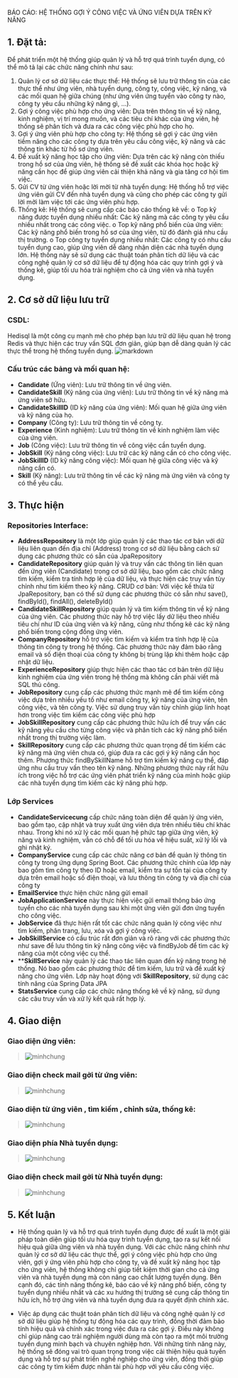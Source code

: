 BÁO CÁO: HỆ THỐNG GỢI Ý CÔNG VIỆC VÀ ỨNG VIÊN DỰA TRÊN KỸ NĂNG
## 1. Đặt tả:
Để phát triển một hệ thống giúp quản lý và hỗ trợ quá trình tuyển dụng, có thể mô tả lại các chức năng chính như sau:
1.	Quản lý cơ sở dữ liệu các thực thể: Hệ thống sẽ lưu trữ thông tin của các thực thể như ứng viên, nhà tuyển dụng, công ty, công việc, kỹ năng, và các mối quan hệ giữa chúng (như ứng viên ứng tuyển vào công ty nào, công ty yêu cầu những kỹ năng gì, …).
2.	Gợi ý công việc phù hợp cho ứng viên: Dựa trên thông tin về kỹ năng, kinh nghiệm, vị trí mong muốn, và các tiêu chí khác của ứng viên, hệ thống sẽ phân tích và đưa ra các công việc phù hợp cho họ.
3.	Gợi ý ứng viên phù hợp cho công ty: Hệ thống sẽ gợi ý các ứng viên tiềm năng cho các công ty dựa trên yêu cầu công việc, kỹ năng và các thông tin khác từ hồ sơ ứng viên.
4.	Đề xuất kỹ năng học tập cho ứng viên: Dựa trên các kỹ năng còn thiếu trong hồ sơ của ứng viên, hệ thống sẽ đề xuất các khóa học hoặc kỹ năng cần học để giúp ứng viên cải thiện khả năng và gia tăng cơ hội tìm việc.
5.	Gửi CV từ ứng viên hoặc lời mời từ nhà tuyển dụng: Hệ thống hỗ trợ việc ứng viên gửi CV đến nhà tuyển dụng và cũng cho phép các công ty gửi lời mời làm việc tới các ứng viên phù hợp.
6.	Thống kê: Hệ thống sẽ cung cấp các báo cáo thống kê về:
o	Top kỹ năng được tuyển dụng nhiều nhất: Các kỹ năng mà các công ty yêu cầu nhiều nhất trong các công việc.
o	Top kỹ năng phổ biến của ứng viên: Các kỹ năng phổ biến trong hồ sơ của ứng viên, từ đó đánh giá nhu cầu thị trường.
o	Top công ty tuyển dụng nhiều nhất: Các công ty có nhu cầu tuyển dụng cao, giúp ứng viên dễ dàng nhận diện các nhà tuyển dụng lớn.
Hệ thống này sẽ sử dụng các thuật toán phân tích dữ liệu và các công nghệ quản lý cơ sở dữ liệu để tự động hóa các quy trình gợi ý và thống kê, giúp tối ưu hóa trải nghiệm cho cả ứng viên và nhà tuyển dụng.

## 2. Cơ sở dữ liệu lưu trữ

### CSDL: 
Hedisql là một công cụ mạnh mẽ cho phép bạn lưu trữ dữ liệu quan hệ trong Redis và thực hiện các truy vấn SQL đơn giản, giúp bạn dễ dàng quản lý các thực thể trong hệ thống tuyển dụng.
![markdown](https://github.com/tienminhtran/LT_WWW/blob/main/week5_springboot_jobseeking/data/sql.png)
### Cấu trúc các bảng và mối quan hệ:
-	**Candidate** (Ứng viên): Lưu trữ thông tin về ứng viên.
-	**CandidateSkill** (Kỹ năng của ứng viên): Lưu trữ thông tin về kỹ năng mà ứng viên sở hữu.
-	**CandidateSkillID** (ID kỹ năng của ứng viên): Mối quan hệ giữa ứng viên và kỹ năng của họ.
-	**Company** (Công ty): Lưu trữ thông tin về công ty.
-	**Experience** (Kinh nghiệm): Lưu trữ thông tin về kinh nghiệm làm việc của ứng viên.
-	**Job** (Công việc): Lưu trữ thông tin về công việc cần tuyển dụng.
-	**JobSkill** (Kỹ năng công việc): Lưu trữ các kỹ năng cần có cho công việc.
-	**JobSkillID** (ID kỹ năng công việc): Mối quan hệ giữa công việc và kỹ năng cần có.
-	**Skill** (Kỹ năng): Lưu trữ thông tin về các kỹ năng mà ứng viên và công ty có thể yêu cầu.

## 3. Thực hiện

### Repositories Interface:

-	**AddressRepository** là một lớp giúp quản lý các thao tác cơ bản với dữ liệu liên quan đến địa chỉ (Address) trong cơ sở dữ liệu bằng cách sử dụng các phương thức có sẵn của JpaRepository
-	**CandidateRepository** giúp quản lý và truy vấn các thông tin liên quan đến ứng viên (Candidate) trong cơ sở dữ liệu, bao gồm các chức năng tìm kiếm, kiểm tra tính hợp lệ của dữ liệu, và thực hiện các truy vấn tùy chỉnh như tìm kiếm theo kỹ năng. CRUD cơ bản: Với việc kế thừa từ JpaRepository, bạn có thể sử dụng các phương thức có sẵn như save(), findById(), findAll(), deleteById()
-	**CandidateSkillRepository** giúp quản lý và tìm kiếm thông tin về kỹ năng của ứng viên. Các phương thức này hỗ trợ việc lấy dữ liệu theo nhiều tiêu chí như ID của ứng viên và kỹ năng, cũng như thống kê các kỹ năng phổ biến trong cộng đồng ứng viên.
-	**CompanyRepository** hỗ trợ việc tìm kiếm và kiểm tra tính hợp lệ của thông tin công ty trong hệ thống. Các phương thức này đảm bảo rằng email và số điện thoại của công ty không bị trùng lặp khi thêm hoặc cập nhật dữ liệu.
-	**ExperienceRepository** giúp thực hiện các thao tác cơ bản trên dữ liệu kinh nghiệm của ứng viên trong hệ thống mà không cần phải viết mã SQL thủ công.
-	**JobRepository** cung cấp các phương thức mạnh mẽ để tìm kiếm công việc dựa trên nhiều yếu tố như email công ty, kỹ năng của ứng viên, tên công việc, và tên công ty. Việc sử dụng truy vấn tùy chỉnh giúp linh hoạt hơn trong việc tìm kiếm các công việc phù hợp
-	**JobSkillRepository** cung cấp các phương thức hữu ích để truy vấn các kỹ năng yêu cầu cho từng công việc và phân tích các kỹ năng phổ biến nhất trong thị trường việc làm.
-	**SkillRepository** cung cấp các phương thức quan trọng để tìm kiếm các kỹ năng mà ứng viên chưa có, giúp đưa ra các gợi ý kỹ năng cần học thêm. Phương thức findBySkillName hỗ trợ tìm kiếm kỹ năng cụ thể, đáp ứng nhu cầu truy vấn theo tên kỹ năng. Những phương thức này rất hữu ích trong việc hỗ trợ các ứng viên phát triển kỹ năng của mình hoặc giúp các nhà tuyển dụng tìm kiếm các kỹ năng phù hợp.

### Lớp Services

-	**CandidateServicecung** cấp chức năng toàn diện để quản lý ứng viên, bao gồm tạo, cập nhật và truy xuất ứng viên dựa trên nhiều tiêu chí khác nhau. Trong khi nó xử lý các mối quan hệ phức tạp giữa ứng viên, kỹ năng và kinh nghiệm, vẫn có chỗ để tối ưu hóa về hiệu suất, xử lý lỗi và ghi nhật ký.
-	**CompanyService** cung cấp các chức năng cơ bản để quản lý thông tin công ty trong ứng dụng Spring Boot. Các phương thức chính của lớp này bao gồm tìm công ty theo ID hoặc email, kiểm tra sự tồn tại của công ty dựa trên email hoặc số điện thoại, và lưu thông tin công ty và địa chỉ của công ty
-	**EmailService** thực hiện chức năng gửi email
-	**JobApplicationService** này thực hiện việc gửi email thông báo ứng tuyển cho các nhà tuyển dụng sau khi một ứng viên gửi đơn ứng tuyển cho công việc.
-	**JobService** đã thực hiện rất tốt các chức năng quản lý công việc như tìm kiếm, phân trang, lưu, xóa và gợi ý công việc.
-	**JobSkillService** có cấu trúc rất đơn giản và rõ ràng với các phương thức như save để lưu thông tin kỹ năng công việc và findByJob để tìm các kỹ năng của một công việc cụ thể.
-	****SkillService** này quản lý các thao tác liên quan đến kỹ năng trong hệ thống. Nó bao gồm các phương thức để tìm kiếm, lưu trữ và đề xuất kỹ năng cho ứng viên. Lớp này hoạt động với **SkillRepository**, sử dụng các tính năng của Spring Data JPA
-	**StatsService** cung cấp các chức năng thống kê về kỹ năng, sử dụng các câu truy vấn và xử lý kết quả rất hợp lý.

## 4. Giao diện

### Giao diện ứng viên:

> ![minhchung](https://github.com/tienminhtran/LT_WWW/blob/main/week5_springboot_jobseeking/2024-12-15-23-14-23.gif)

### Giao diện check mail gởi từ ứng viên:

> ![minhchung](https://github.com/tienminhtran/LT_WWW/blob/main/week5_springboot_jobseeking/2024-12-15-23-19-45.gif)

### Giao diện từ ứng viên , tìm kiếm , chỉnh sửa, thống kê:

> ![minhchung](https://github.com/tienminhtran/LT_WWW/blob/main/week5_springboot_jobseeking/2024-12-15-23-20-32.gif)


### Giao diện phía Nhà tuyển dụng:

> ![minhchung](https://github.com/tienminhtran/LT_WWW/blob/main/week5_springboot_jobseeking/2024-12-15-23-28-36.gif)


### Giao diện check mail gởi từ   Nhà tuyển dụng:

> ![minhchung](https://github.com/tienminhtran/LT_WWW/blob/main/week5_springboot_jobseeking/2024-12-15-23-33-25.gif)


## 5. Kết luận

- Hệ thống quản lý và hỗ trợ quá trình tuyển dụng được đề xuất là một giải pháp toàn diện giúp tối ưu hóa quy trình tuyển dụng, tạo ra sự kết nối hiệu quả giữa ứng viên và nhà tuyển dụng. Với các chức năng chính như quản lý cơ sở dữ liệu các thực thể, gợi ý công việc phù hợp cho ứng viên, gợi ý ứng viên phù hợp cho công ty, và đề xuất kỹ năng học tập cho ứng viên, hệ thống không chỉ giúp tiết kiệm thời gian cho cả ứng viên và nhà tuyển dụng mà còn nâng cao chất lượng tuyển dụng. Bên cạnh đó, các tính năng thống kê, báo cáo về kỹ năng phổ biến, công ty tuyển dụng nhiều nhất và các xu hướng thị trường sẽ cung cấp thông tin hữu ích, hỗ trợ ứng viên và nhà tuyển dụng đưa ra quyết định chính xác.

- Việc áp dụng các thuật toán phân tích dữ liệu và công nghệ quản lý cơ sở dữ liệu giúp hệ thống tự động hóa các quy trình, đồng thời đảm bảo tính hiệu quả và chính xác trong việc đưa ra các gợi ý. Điều này không chỉ giúp nâng cao trải nghiệm người dùng mà còn tạo ra một môi trường tuyển dụng minh bạch và chuyên nghiệp hơn. Với những tính năng này, hệ thống sẽ đóng vai trò quan trọng trong việc cải thiện hiệu quả tuyển dụng và hỗ trợ sự phát triển nghề nghiệp cho ứng viên, đồng thời giúp các công ty tìm kiếm được nhân tài phù hợp với yêu cầu công việc.
